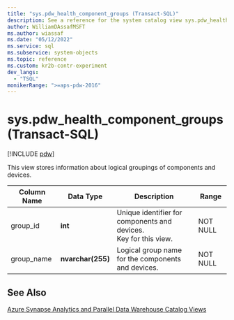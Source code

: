 ```yaml
---
title: "sys.pdw_health_component_groups (Transact-SQL)"
description: See a reference for the system catalog view sys.pdw_health_component_groups (Transact-SQL) for Analytics Platform System.
author: WilliamDAssafMSFT
ms.author: wiassaf
ms.date: "05/12/2022"
ms.service: sql
ms.subservice: system-objects
ms.topic: reference
ms.custom: kr2b-contr-experiment
dev_langs:
  - "TSQL"
monikerRange: ">=aps-pdw-2016"
---
```

# sys.pdw_health_component_groups (Transact-SQL)
[!INCLUDE [pdw](../../includes/applies-to-version/pdw.md)]

This view stores information about logical groupings of components and devices.

|Column Name|Data Type|Description|Range|
|-----------------|---------------|-----------------|-----------|
|group_id|**int**|Unique identifier for components and devices.<br />Key for this view.|NOT NULL|
|group_name|**nvarchar(255)**|Logical group name for the components and devices.|NOT NULL|

## See Also  
 [Azure Synapse Analytics and Parallel Data Warehouse Catalog Views](../../relational-databases/system-catalog-views/sql-data-warehouse-and-parallel-data-warehouse-catalog-views.md)  
  
  
